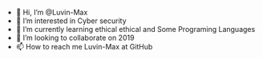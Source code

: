 - 👋 Hi, I’m @Luvin-Max
- 👀 I’m interested in Cyber security
- 🌱 I’m currently learning ethical ethical and Some Programing Languages
- 💞️ I’m looking to collaborate on 2019
- 📫 How to reach me Luvin-Max at GitHub

<!---
Luvin-Max/Luvin-Max is a ✨ special ✨ repository because its `README.md` (this file) appears on your GitHub profile.
You can click the Preview link to take a look at your changes.
--->
